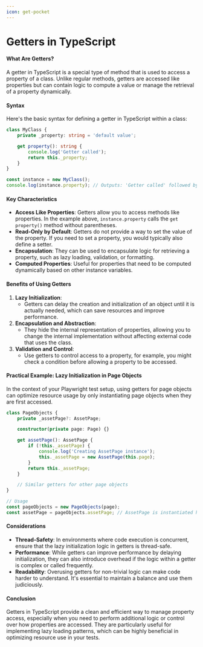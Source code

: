 ```yaml
---
icon: get-pocket
---
```


# Getters in TypeScript

#### What Are Getters?

A getter in TypeScript is a special type of method that is used to access a property of a class. Unlike regular methods, getters are accessed like properties but can contain logic to compute a value or manage the retrieval of a property dynamically.

#### Syntax

Here's the basic syntax for defining a getter in TypeScript within a class:

```typescript
class MyClass {
    private _property: string = 'default value';

    get property(): string {
        console.log('Getter called');
        return this._property;
    }
}

const instance = new MyClass();
console.log(instance.property); // Outputs: 'Getter called' followed by 'default value'
```

#### Key Characteristics

* **Access Like Properties**: Getters allow you to access methods like properties. In the example above, `instance.property` calls the `get property()` method without parentheses.
* **Read-Only by Default**: Getters do not provide a way to set the value of the property. If you need to set a property, you would typically also define a setter.
* **Encapsulation**: They can be used to encapsulate logic for retrieving a property, such as lazy loading, validation, or formatting.
* **Computed Properties**: Useful for properties that need to be computed dynamically based on other instance variables.

#### Benefits of Using Getters

1. **Lazy Initialization**:
   * Getters can delay the creation and initialization of an object until it is actually needed, which can save resources and improve performance.
2. **Encapsulation and Abstraction**:
   * They hide the internal representation of properties, allowing you to change the internal implementation without affecting external code that uses the class.
3. **Validation and Control**:
   * Use getters to control access to a property, for example, you might check a condition before allowing a property to be accessed.

#### Practical Example: Lazy Initialization in Page Objects

In the context of your Playwright test setup, using getters for page objects can optimize resource usage by only instantiating page objects when they are first accessed.

```typescript
class PageObjects {
    private _assetPage?: AssetPage;

    constructor(private page: Page) {}

    get assetPage(): AssetPage {
        if (!this._assetPage) {
            console.log('Creating AssetPage instance');
            this._assetPage = new AssetPage(this.page);
        }
        return this._assetPage;
    }

    // Similar getters for other page objects
}

// Usage
const pageObjects = new PageObjects(page);
const assetPage = pageObjects.assetPage; // AssetPage is instantiated here
```

#### Considerations

* **Thread-Safety**: In environments where code execution is concurrent, ensure that the lazy initialization logic in getters is thread-safe.
* **Performance**: While getters can improve performance by delaying initialization, they can also introduce overhead if the logic within a getter is complex or called frequently.
* **Readability**: Overusing getters for non-trivial logic can make code harder to understand. It's essential to maintain a balance and use them judiciously.

#### Conclusion

Getters in TypeScript provide a clean and efficient way to manage property access, especially when you need to perform additional logic or control over how properties are accessed. They are particularly useful for implementing lazy loading patterns, which can be highly beneficial in optimizing resource use in your tests.
